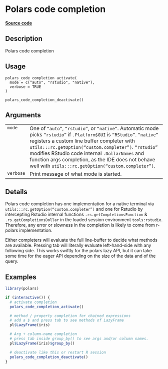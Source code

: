 

# Polars code completion

[**Source code**](https://github.com/pola-rs/r-polars/tree/d562252dbb77de7e06ca3e6150d74a2c709763bc/R/autocompletion.R#L47)

## Description

Polars code completion

## Usage

<pre><code class='language-R'>polars_code_completion_activate(
  mode = c("auto", "rstudio", "native"),
  verbose = TRUE
)

polars_code_completion_deactivate()
</code></pre>

## Arguments

<table>
<tr>
<td style="white-space: nowrap; font-family: monospace; vertical-align: top">
<code id="polars_code_completion_activate_:_mode">mode</code>
</td>
<td>
One of <code>“auto”</code>, <code>“rstudio”</code>, or
<code>“native”</code>. Automatic mode picks <code>“rstudio”</code> if
<code>.Platform$GUI</code> is <code>“RStudio”</code>.
<code>“native”</code> registers a custom line buffer completer with
<code>utils:::rc.getOption(“custom.completer”)</code>.
<code>“rstudio”</code> modifies RStudio code internal
<code>.DollarNames</code> and function args completion, as the IDE does
not behave well with
<code>utils:::rc.getOption(“custom.completer”)</code>.
</td>
</tr>
<tr>
<td style="white-space: nowrap; font-family: monospace; vertical-align: top">
<code id="polars_code_completion_activate_:_verbose">verbose</code>
</td>
<td>
Print message of what mode is started.
</td>
</tr>
</table>

## Details

Polars code completion has one implementation for a native terminal via
<code>utils:::rc.getOption(“custom.completer”)</code> and one for
Rstudio by intercepting Rstudio internal functions
<code>.rs.getCompletionsFunction</code> &
<code>.rs.getCompletionsDollar</code> in the loaded session environment
<code>tools:rstudio</code>. Therefore, any error or slowness in the
completion is likely to come from r-polars implementation.

Either completers will evaluate the full line-buffer to decide what
methods are available. Pressing tab will literally evaluate
left-hand-side with any following side. This works swiftly for the
polars lazy API, but it can take some time for the eager API depending
on the size of the data and of the query.

## Examples

``` r
library(polars)

if (interactive()) {
  # activate completion
  polars_code_completion_activate()

  # method / property completion for chained expressions
  # add a $ and press tab to see methods of LazyFrame
  pl$LazyFrame(iris)

  # Arg + column-name completion
  # press tab inside group_by() to see args and/or column names.
  pl$LazyFrame(iris)$group_by()

  # deactivate like this or restart R session
  polars_code_completion_deactivate()
}
```
